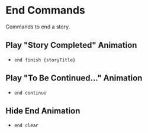 # End Commands

Commands to end a story.

## Play "Story Completed" Animation

- `end finish {storyTitle}`

## Play "To Be Continued..." Animation

- `end continue`

## Hide End Animation

- `end clear`
